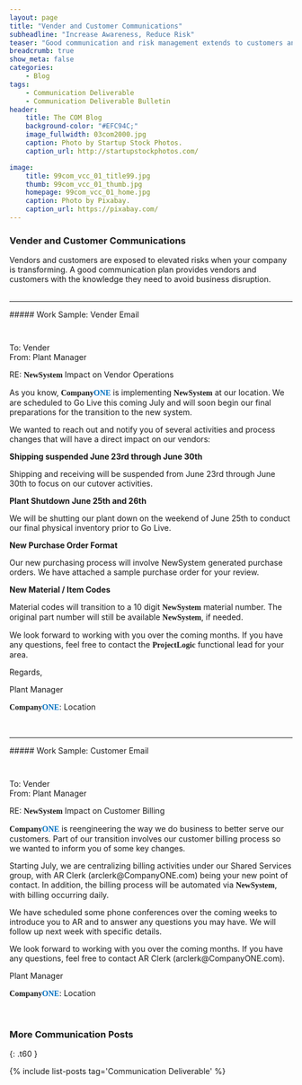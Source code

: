 ```yaml
---
layout: page
title: "Vender and Customer Communications"
subheadline: "Increase Awareness, Reduce Risk"
teaser: "Good communication and risk management extends to customers and vendors."
breadcrumb: true
show_meta: false
categories:
    - Blog
tags:
    - Communication Deliverable
    - Communication Deliverable Bulletin
header:
    title: The COM Blog
    background-color: "#EFC94C;"
    image_fullwidth: 03com2000.jpg
    caption: Photo by Startup Stock Photos.
    caption_url: http://startupstockphotos.com/

image:
    title: 99com_vcc_01_title99.jpg
    thumb: 99com_vcc_01_thumb.jpg
    homepage: 99com_vcc_01_home.jpg
    caption: Photo by Pixabay.
    caption_url: https://pixabay.com/
---
```


### Vender and Customer Communications
Vendors and customers are exposed to elevated risks when your company is transforming. A good communication plan provides vendors and customers with the knowledge they need to avoid business disruption.  
<br>
<hr>
##### Work Sample: Vender Email
<br>
<div class="row" >
  <div class="medium-12 columns t30">
    <p class="show-for-small-only"><img src="{{ site.urlimg }}99com_vcc_01_email_sm.jpg" alt=""></p>
    <p class="show-for-medium-up"><img src="{{ site.urlimg }}99com_vcc_01_email_lg.jpg" alt=""></p>
  </div>
</div>
<p></p>
<p style="margin:0;">To: Vender</p>
<p style="margin:0;">From: Plant Manager</p>
<p>RE: <span style="font-family: Times; font-weight: bold">NewSystem</span> Impact on Vendor Operations</p>

<p>As you know, <span style="font-family: Times; font-weight: bold">Company</span><span style="font-family: Times; font-weight: bold; color:rgb(0, 112, 192)">ONE</span> is implementing <span style="font-family: Times; font-weight: bold">NewSystem</span> at our location. We are scheduled to Go Live this coming July and will soon begin our final preparations for the transition to the new system.</p>

<p>We wanted to reach out and notify you of several activities and process changes that will have a direct impact on our vendors:</p>

<p style="margin:0;"><b>Shipping suspended June 23rd through June 30th</b></p>
<p>Shipping and receiving will be suspended from June 23rd through June 30th to focus on our cutover activities.</p>

<p style="margin:0;"><b>Plant Shutdown June 25th and 26th</b></p>
<p>We will be shutting our plant down on the weekend of June 25th to conduct our final physical inventory prior to Go Live.</p>

<p style="margin:0;"><b>New Purchase Order Format</b></p>
<p>Our new purchasing process will involve NewSystem generated purchase orders. We have attached a sample purchase order for your review.</p>

<p style="margin:0;"><b>New Material / Item Codes</b></p>
<p>Material codes will transition to a 10 digit <span style="font-family: Times; font-weight: bold">NewSystem</span> material number. The original part number will still be available <span style="font-family: Times; font-weight: bold">NewSystem</span>, if needed.</p>

<p>We look forward to working with you over the coming months. If you have any questions, feel free to contact the <span style="font-family: Times; font-weight: bold"> ProjectLogic</span> functional lead for your area.</p>

<p>Regards,</p>

<p style="margin:0;">Plant Manager</p>
<p><span style="font-family: Times; font-weight: bold">Company</span><span style="font-family: Times; font-weight: bold; color:rgb(0, 112, 192)">ONE</span>: Location</p>
<br>
<hr>
##### Work Sample: Customer Email
<br>
<div class="row" >
  <div class="medium-12 columns t30">
    <p class="show-for-small-only"><img src="{{ site.urlimg }}99com_vcc_01_email_sm.jpg" alt=""></p>
    <p class="show-for-medium-up"><img src="{{ site.urlimg }}99com_vcc_01_email_lg.jpg" alt=""></p>
  </div>
</div>
<p></p>
<p style="margin:0;">To: Vender</p>
<p style="margin:0;">From: Plant Manager</p>
<p>RE: <span style="font-family: Times; font-weight: bold">NewSystem</span> Impact on Customer Billing</p>

<p><span style="font-family: Times; font-weight: bold">Company</span><span style="font-family: Times; font-weight: bold; color:rgb(0, 112, 192)">ONE</span> is reengineering the way we do business to better serve our customers. Part of our transition involves our customer billing process so we wanted to inform you of some key changes.</p>

<p>Starting July, we are centralizing billing activities under our Shared Services group, with AR Clerk (arclerk@CompanyONE.com) being your new point of contact. In addition, the billing process will be automated via <span style="font-family: Times; font-weight: bold">NewSystem</span>, with billing occurring daily.</p>

<p>We have scheduled some phone conferences over the coming weeks to introduce you to AR and to answer any questions you may have. We will follow up next week with specific details.</p>

<p>We look forward to working with you over the coming months. If you have any questions, feel free to contact AR Clerk (arclerk@CompanyONE.com).</p>

<p style="margin:0;">Plant Manager</p>
<p><span style="font-family: Times; font-weight: bold">Company</span><span style="font-family: Times; font-weight: bold; color:rgb(0, 112, 192)">ONE</span>: Location</p>

<br>


### More Communication Posts
{: .t60 }

{% include list-posts tag='Communication Deliverable' %}
